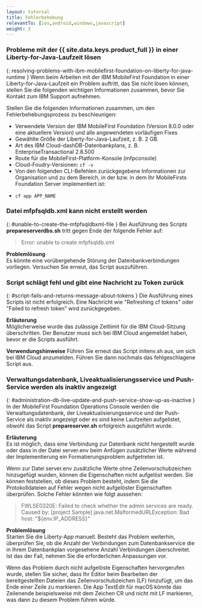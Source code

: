 ```yaml
---
layout: tutorial
title: Fehlerbehebung
relevantTo: [ios,android,windows,javascript]
weight: 3
---
```

<!-- NLS_CHARSET=UTF-8 -->
### Probleme mit der {{ site.data.keys.product_full }} in einer Liberty-for-Java-Laufzeit lösen
{: resolving-problems-with-ibm-mobilefirst-foundation-on-liberty-for-java-runtime }
Wenn beim Arbeiten mit der IBM MobileFirst Foundation in einer Liberty-for-Java-Laufzeit
ein Problem auftritt, das Sie nicht lösen können,
stellen Sie die folgenden wichtigen Informationen zusammen, bevor Sie Kontakt zum
IBM Support aufnehmen.

Stellen Sie die folgenden Informationen zusammen, um den Fehlerbehebungsprozess zu beschleunigen: 

* Verwendete Version der IBM
MobileFirst Foundation (Version 8.0.0 oder eine aktuellere
Version) und alle angewendeten vorläufigen Fixes 
* Gewählte Größe der Liberty-for-Java-Laufzeit, z. B. 2 GB.
* Art des IBM Cloud-dashDB-Datenbankplans, z. B. EnterpriseTransactional 2.8.500
* Route für die MobileFirst-Platform-Konsole (mfpconsole)
* Cloud-Foudry-Versionen: `cf -v`
* Von den folgenden CLI-Befehlen zurückgegebene Informationen zur Organisation und zu dem Bereich, in der bzw. in dem Ihr MobileFirsts Foundation Server implementiert ist: 
 - `cf app APP_NAME`

### Datei mfpfsqldb.xml kann nicht erstellt werden
{: #unable-to-create-the-mfpfsqldbxml-file }
Bei Ausführung des Scripts **prepareserverdbs.sh** tritt gegen Ende der folgende Fehler auf: 

> Error: unable to create mfpfsqldb.xml

**Problemlösung**  
Es könnte eine vorübergehende Störung der Datenbankverbindungen vorliegen. Versuchen Sie erneut, das Script auszuführen. 

### Script schlägt fehl und gibt eine Nachricht zu Token zurück	
{: #script-fails-and-returns-message-about-tokens }
Die Ausführung eines Scripts ist nicht erfolgreich. Eine Nachricht wie "Refreshing cf tokens" oder "Failed to refresh token" wird zurückgegeben.

**Erläuterung**  
Möglicherweise wurde das zulässige Zeitlimit für die IBM Cloud-Sitzung überschritten. Der Benutzer muss sich bei IBM Cloud angemeldet haben, bevor er die Scripts ausführt. 

**Verwendungshinweise**
Führen Sie erneut das Script initenv.sh aus, um sich bei IBM Cloud anzumelden. Führen Sie dann nochmals das fehlgeschlagene Script aus. 

### Verwaltungsdatenbank, Liveaktualisierungsservice und Push-Service werden als inaktiv angezeigt
{: #administration-db-live-update-and-push-service-show-up-as-inactive }
In der MobileFirst Foundation Operations Console werden die Verwaltungsdatenbank, der Liveaktualisierungsservice und
der Push-Service als inaktiv angezeigt oder es sind keine Laufzeiten aufgelistet, obwohl das Script **prepareserver.sh** erfolgreich ausgeführt wurde. 

**Erläuterung**  
Es ist möglich, dass eine Verbindung zur Datenbank nicht hergestellt wurde oder dass in der Datei server.env beim Anfügen zusätzlicher Werte während der Implementierung
ein Formatierungsproblem aufgetreten ist. 

Wenn zur Datei server.env zusätzliche Werte ohne Zeilenvorschubzeichen hinzugefügt wurden, können die Eigenschaften nicht aufgelöst werden. Sie können feststellen, ob dieses Problem besteht,
indem Sie die Protokolldateien auf Fehler wegen nicht aufgelöster Eigenschaften überprüfen.
Solche Fehler könnten wie folgt aussehen: 

> FWLSE0320E: Failed to check whether the admin services are ready. Caused by: [project Sample] java.net.MalformedURLException: Bad host: "${env.IP_ADDRESS}"



**Problemlösung**  
Starten Sie die Liberty-App manuell. Besteht das Problem weiterhin, überprüfen Sie, ob die Anzahl der Verbindungen zum Datenbankservice
die in Ihrem Datenbankplan vorgesehene Anzahl Verbindungen überschreitet. Ist das der Fall, nehmen Sie die erforderlichen Anpassungen vor. 

Wenn das Problem durch nicht aufgelöste Eigenschaften hervorgerufen wurde, stellen Sie sicher, dass Ihr Editor beim Bearbeiten der bereitgestellten Dateien
das Zeilenvorschubzeichen (LF)
hinzufügt, um das Ende einer Zeile zu markieren. Die App TextEdit für macOS könnte das Zeilenende beispielsweise mit dem Zeichen CR und nicht mit LF markieren, was dann zu diesem Problem führen würde. 
